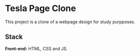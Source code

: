 # Tesla Page Clone

This project is a clone of a webpage design for study purpposes.


## Stack

**Front-end:** HTML, CSS and JS. 
